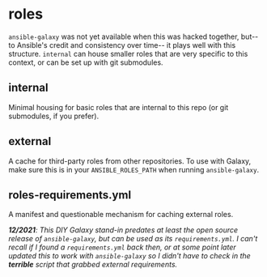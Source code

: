 # roles

`ansible-galaxy` was not yet available when this was hacked together, but-- to Ansible's credit and consistency over time-- it plays well with this structure. `internal` can house smaller roles that are very specific to this context, or can be set up with git submodules.

## internal

Minimal housing for basic roles that are internal to this repo (or git submodules, if you prefer).

## external

A cache for third-party roles from other repositories. To use with Galaxy, make sure this is in your `ANSIBLE_ROLES_PATH` when running `ansible-galaxy`.

## roles-requirements.yml

A manifest and questionable mechanism for caching external roles.

___12/2021__: This DIY Galaxy stand-in predates at least the open source release of `ansible-galaxy`, but can be used as its `requirements.yml`.
I can't recall if I found a `requirements.yml` back then, or at some point later updated this to work with `ansible-galaxy` so I didn't have to check in the __terrible__ script that grabbed external requirements._
